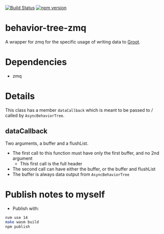 [![Build Status](https://travis-ci.com/esromneb/behavior-tree-zmq.svg?branch=master)](https://travis-ci.com/esromneb/behavior-tree-zmq) [![npm version](https://badge.fury.io/js/behavior-tree-zmq.svg)](https://badge.fury.io/js/behavior-tree-zmq)
# behavior-tree-zmq
A wrapper for zmq for the specific usage of writing data to [Groot](https://github.com/BehaviorTree/Groot).

# Dependencies
* zmq

# Details
This class has a member `dataCallback` which is meant to be passed to / called by `AsyncBehaviorTree`.

## dataCallback
Two arguments, a buffer and a flushList.
* The first call to this function must have only the first buffer, and no 2nd argument
  * This first call is the full header
* The second call can have either the buffer, or the buffer and flushList
* The buffer is always data output from `AsyncBehaviorTree`


# Publish notes to myself
* Publish with:
```bash
nvm use 14
make wasm build
npm publish
```
